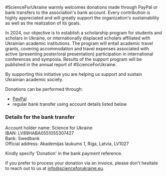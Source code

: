 #ScienceForUkraine warmly welcomes donations made through PayPal or bank transfers to the association's bank account. Every contribution is highly appreciated and will greatly support the organization's sustainability as well as the realization of its goals.

In 2024, our objective is to establish a scholarship program for students and scholars in Ukraine, or internationally displaced scholars affiliated with Ukrainian academic institutions. The program will entail academic travel grants, covering accommodation and travel expenses associated with active (presenting poster/oral presentation) participation in international conferences and symposia. Results of the support program will be published in the annual report of #ScienceForUkraine. 

By supporting this initiative you are helping us support and sustain Ukrainian academic society.

Donations can be performed through:
*   [PayPal](https://www.paypal.com/donate/?hosted_button_id=R3Z8LVVAU9WPN)
*   regular bank transfer using account details listed below

### Details for the bank transfer
Account holder name: Science for Ukraine\
IBAN: LV89HABA0551055307427\
Bank: Swedbank\
Official address: Akademijas laukums 1, Riga, Latvia, LV1027

Kindly specify 'Donation' in the bank payment reference. 

If you prefer to process your donation via an invoice, please don't hesitate to reach out to us at [info@scienceforukraine.eu](mailto:info@scienceforukraine.eu).